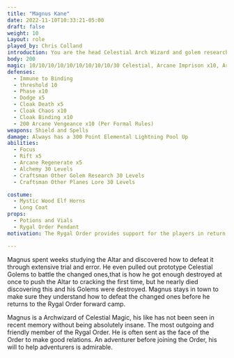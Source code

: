 ```yaml
---
title: "Magnus Kane"
date: 2022-11-10T10:33:21-05:00
draft: false
weight: 10
Layout: role
played_by: Chris Colland
introduction: You are the head Celestial Arch Wizard and golem researcher of the Rygal Order. You work is often overlooked by the Rygal Orders lack of understanding of Celestial Magic, but you continue to prove them wrong. One day you will perfect your Celestial Golem and they will eat their words. You have a very good heart, but are asked to do questionable things for the cause, but you generally can stomach them. The ones you can’t stomach you find some way to make it right or help the people out against orders sometimes. Therefore, Master Dakos doesn’t fully trust you, but he understands he needs you regardless of what your methods are to the madness in your laboratory.
body: 200
magic: 10/10/10/10/10/10/10/10/10/30 Celestial, Arcane Imprison x10, Arcane Eldritch (Fire, Ice, Lightning, Stone) Blast 90 x10, 50 Elemental Lightning x10, 50 Elemental Flame x10, 50 Elemental Stone x10, 50 Elemental Ice, Arcane Destroy Undead 70 x10, Arcane Destroy (For Golems if they malfunction) x10, Magic Life x5 (Spirit Locked Magic Items), Magic Cure Serious Wounds 20 x5 (Spirit Locked Magic Items)
defenses: 
  - Immune to Binding
  - threshold 10
  - Phase x10
  - Dodge x5
  - Cloak Death x5
  - Cloak Chaos x10
  - Cloak Binding x10
  - 200 Arcane Vengeance x10 (Per Formal Rules)
weapons: Shield and Spells
damage: Always has a 300 Point Elemental Lightning Pool Up
abilities: 
  - Focus
  - Rift x5
  - Arcane Regenerate x5
  - Alchemy 30 Levels
  - Craftsman Other Golem Research 30 Levels
  - Craftsman Other Planes Lore 30 Levels

costume:
  - Mystic Wood Elf Horns
  - Long Coat
props:
  - Potions and Vials
  - Rygal Order Pendant
motivation: The Rygal Order provides support for the players in return for later favors in moving more into Woodhaven with support of the nobility.

---
```


Magnus spent weeks studying the Altar and discovered how to defeat it through extensive trial and error. He even pulled out prototype Celestial Golems to battle the changed ones,that is how he got enough destroyed at once to push the Altar to cracking the first time, but he nearly died discovering this and his Golems were destroyed. Magnus stays in town to make sure they understand how to defeat the changed ones before he returns to the Rygal Order forward camp.

Magnus is a Archwizard of Celestial Magic, his like has not been seen in recent memory without being absolutely insane. The most outgoing and friendly member of the Rygal Order. He is often sent as the face of the Order to make good relations. An adventurer before joining the Order, his will to help adventurers is admirable. 





